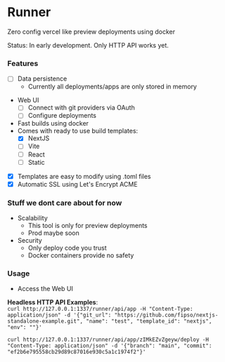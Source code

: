 # Runner
Zero config vercel like preview deployments using docker

Status: In early development. Only HTTP API works yet.

### Features
- [ ] Data persistence
  - Currently all deployments/apps are only stored in memory
- Web UI
  - [ ] Connect with git providers via OAuth
  - [ ] Configure deployments
- Fast builds using docker
- Comes with ready to use build templates:
  - [x] NextJS
  - [ ] Vite
  - [ ] React
  - [ ] Static
- [x] Templates are easy to modify using .toml files
- [x] Automatic SSL using Let's Encrypt ACME

### Stuff we dont care about for now
- Scalability
  - This tool is only for preview deployments
  - Prod maybe soon
- Security
  - Only deploy code you trust
  - Docker containers provide no safety

### Usage
- Access the Web UI

**Headless HTTP API Examples**:  
`curl http://127.0.0.1:1337/runner/api/app -H "Content-Type: application/json" -d '{"git_url": "https://github.com/fipso/nextjs-standalone-example.git", "name": "test", "template_id": "nextjs", "env": ""}'`  
  
`curl http://127.0.0.1:1337/runner/api/app/zIMkEZvZgeyw/deploy -H "Content-Type: application/json" -d '{"branch": "main", "commit": "ef2b6e795558cb29d89c87016e930c5a1c1974f2"}'`  

